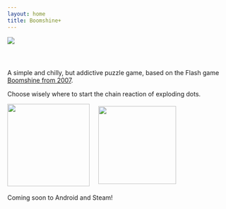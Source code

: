 ```yaml
---
layout: home
title: Boomshine+
---
```


<img src="../screenshot1.png" style="max-height:250px; margin-bottom:3em"/>

A simple and chilly, but addictive puzzle game, based on the Flash game [Boomshine from 2007](https://k2xl.com/games/boomshine/).

Choose wisely where to start the chain reaction of exploding dots.

<style type="text/css">
ul#badges {
  list-style-type: none;
  margin: 0;
  padding: 0;
  overflow: hidden;
    display: flex;
    align-items: center;
}

ul#badges li {
  float: left;
}

ul#badges li a {
  display: block;
  color: white;
  padding-right: 20px;
  text-decoration: none;
}
</style>

<ul id="badges">
<!-- <li>
<img style="float:right;padding-left:15px" src="../boomshineplus.png" width="96px"/>
</li> -->
    <li>
        <a href="#">
            <img src='../Download_on_the_App_Store_Badge_US-UK_RGB_blk_092917.svg' width="186px"/>
        </a>
    </li>
    <!-- <li>
        <a href='https://play.google.com/store/apps/details?id=com.bixense.BoomshinePlus'>
            <img alt='Get it on Google Play' src='../Google_Play_Store_badge_EN.svg' width="192px"/>
        </a>
    </li> -->
    <li>
        <a href="https://www.xbox.com/de-de/games/store/boomshine-plus/9n7zszcjwlbf">
            <img src='../Get_it_from_Microsoft_Badge.svg' width="176px"/>
        </a>
    </li>
</ul>

<br/>
Coming soon to Android and Steam!

